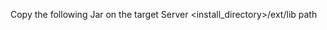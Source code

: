 Copy the following Jar on the target Server <install_directory><group><groupX><instanceX>/ext/lib path

